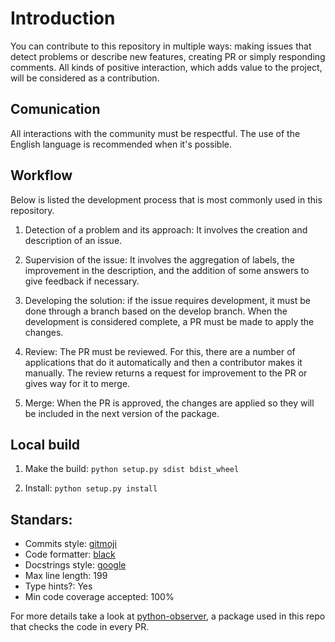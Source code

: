 # Introduction

You can contribute to this repository in multiple ways: making issues that detect problems or describe new features,
creating PR or simply responding comments.
All kinds of positive interaction, which adds value to the project, will be considered as a contribution.

## Comunication

All interactions with the community must be respectful.
The use of the English language is recommended when it's possible.

## Workflow

Below is listed the development process that is most commonly used in this repository.

1. Detection of a problem and its approach:
  It involves the creation and description of an issue.

2. Supervision of the issue:
  It involves the aggregation of labels, the improvement in the description, and the addition of some answers to give feedback if necessary.

3. Developing the solution:
  if the issue requires development, it must be done through a branch based on the develop branch. When the development is considered complete, a PR must be made to apply the changes.

4. Review:
  The PR must be reviewed.
  For this, there are a number of applications that do it automatically and then a contributor makes it manually.
  The review returns a request for improvement to the PR or gives way for it to merge.

5. Merge:
  When the PR is approved, the changes are applied so they will be included in the next version of the package.

## Local build

1. Make the build:
`python setup.py sdist bdist_wheel`

2. Install:
`python setup.py install`

## Standars:

- Commits style: [gitmoji][gitmoji]
- Code formatter: [black][black]
- Docstrings style: [google][google-docstring]
- Max line length: 199
- Type hints?: Yes
- Min code coverage accepted: 100%

For more details take a look at [python-observer][python-observer], a package used in this repo that checks the code in every PR.

[gitmoji]: https://gitmoji.carloscuesta.me/
[black]: https://github.com/psf/black
[google-docstring]: https://google.github.io/styleguide/pyguide.html#38-comments-and-docstrings
[python-observer]: https://github.com/lucasvazq/python-observer
